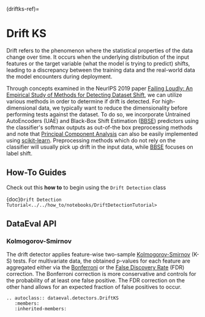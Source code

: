 (driftks-ref)=
# Drift KS

Drift refers to the phenomenon where the statistical properties of the data change over time. It occurs when the underlying
distribution of the input features or the target variable (what the model is trying to predict) shifts, leading to a discrepancy
between the training data and the real-world data the model encounters during deployment.

Through concepts examined in the NeurIPS 2019 paper [Failing Loudly: An Empirical Study of Methods for Detecting Dataset Shift](https://arxiv.org/abs/1810.11953),
we can utilize various methods in order to determine if drift is detected. For high-dimensional
data, we typically want to reduce the dimensionality before performing tests against the dataset. To do so, we incorporate Untrained
AutoEncoders (UAE) and Black-Box Shift Estimation ([BBSE]) predictors using the classifier's softmax outputs as out-of-the box
preprocessing methods and note that [Principal Component Analysis] can also be easily implemented using [scikit-learn].
Preprocessing methods which do not rely on the classifier will usually pick up drift in the input data, while [BBSE] focuses
on label shift.

## How-To Guides

Check out this **how to** to begin using the `Drift Detection` class

{doc}`Drift Detection Tutorial<../../how_to/notebooks/DriftDetectionTutorial>`

## DataEval API

### Kolmogorov-Smirnov

The drift detector applies feature-wise two-sample [Kolmogorov-Smirnov] (K-S) tests. For multivariate data, the obtained
p-values for each feature are aggregated either via the [Bonferroni] or the [False Discovery Rate] (FDR) correction.
The Bonferroni correction is more conservative and controls for the probability of at least one false positive. The FDR
correction on the other hand allows for an expected fraction of false positives to occur.

```{eval-rst}
.. autoclass:: dataeval.detectors.DriftKS
   :members:
   :inherited-members:
```

[bbse]: https://arxiv.org/abs/1802.03916
[bonferroni]: https://mathworld.wolfram.com/BonferroniCorrection.html
[drift_ref]: https://arxiv.org/abs/1802.03916
[false discovery rate]: http://www.math.tau.ac.il/~ybenja/MyPapers/benjamini_hochberg1995.pdf
[kolmogorov-smirnov]: https://en.wikipedia.org/wiki/Kolmogorov%E2%80%93Smirnov_test
[maximum mean discrepancy]: http://jmlr.csail.mit.edu/papers/v13/gretton12a.html
[principal component analysis]: https://en.wikipedia.org/wiki/Principal_component_analysis
[radial basis function]: https://en.wikipedia.org/wiki/Radial_basis_function_kernel
[scikit-learn]: https://scikit-learn.org/stable/modules/generated/sklearn.decomposition.PCA.html
